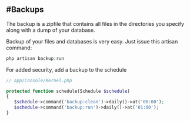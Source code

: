 #Backups
----------

The backup is a zipfile that contains all files in the directories you specify along with a dump of your database. 


Backup of your files and databases is very easy. Just issue this artisan command:

```php
php artisan backup:run
```


For added security, add a backup to the schedule

```php
// app/Console/Kernel.php

protected function schedule(Schedule $schedule)
{
   $schedule->command('backup:clean')->daily()->at('00:00');
   $schedule->command('backup:run')->daily()->at('01:00');
}
```


